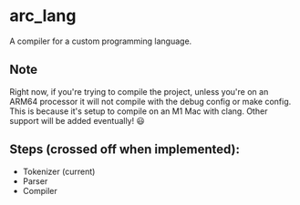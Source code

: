 # arc_lang

A compiler for a custom programming language.

## Note

Right now, if you're trying to compile the project, unless you're on an ARM64 processor it will not compile with the debug config or make config.
This is because it's setup to compile on an M1 Mac with clang.
Other support will be added eventually! 😃

## Steps (crossed off when implemented):

-   Tokenizer (current)
-   Parser
-   Compiler
